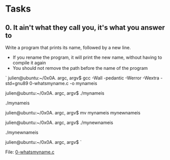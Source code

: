 # Tasks
## 0. It ain't what they call you, it's what you answer to
Write a program that prints its name, followed by a new line.

* If you rename the program, it will print the new name, without having to compile it again
* You should not remove the path before the name of the program

` julien@ubuntu:~/0x0A. argc, argv$ gcc -Wall -pedantic -Werror -Wextra -std=gnu89 0-whatsmyname.c -o mynameis

julien@ubuntu:~/0x0A. argc, argv$ ./mynameis 

 ./mynameis

 julien@ubuntu:~/0x0A. argc, argv$ mv mynameis mynewnameis

 julien@ubuntu:~/0x0A. argc, argv$ ./mynewnameis 

 ./mynewnameis

 julien@ubuntu:~/0x0A. argc, argv$ `

File: [0-whatsmyname.c](0-whatsmyname.c) 
